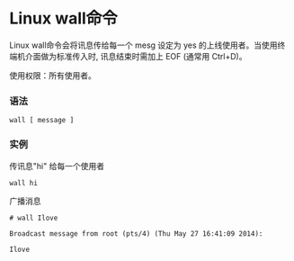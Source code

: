 
# Linux wall命令



Linux wall命令会将讯息传给每一个 mesg 设定为 yes 的上线使用者。当使用终端机介面做为标准传入时, 讯息结束时需加上 EOF (通常用 Ctrl+D)。

使用权限：所有使用者。

### 语法

```
wall [ message ]
```

### 实例

传讯息"hi" 给每一个使用者

```
wall hi
```

广播消息

```
# wall Ilove

Broadcast message from root (pts/4) (Thu May 27 16:41:09 2014):

Ilove

```



